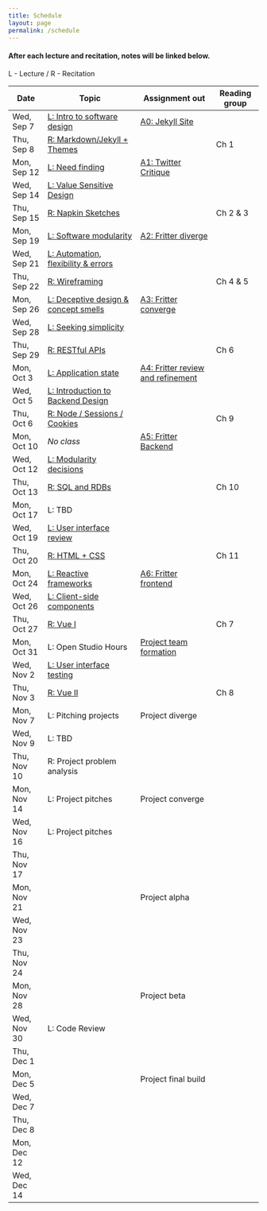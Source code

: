 ```yaml
---
title: Schedule
layout: page
permalink: /schedule
---
```


#### After each lecture and recitation, notes will be linked below.

L - Lecture / R - Recitation <br>

| Date        | Topic                                                    | Assignment out                               | Reading group |
| ----------- | -------------------------------------------------------- | -------------------------------------------- | ------------- |
| Wed, Sep 7  | [L: Intro to software design](/lectures/lecture-1)       | [A0: Jekyll Site](/assignments/assignment-0) |               |
| Thu, Sep 8  | [R: Markdown/Jekyll + Themes](/recitations/recitation-1) |                                              | Ch 1          |
| Mon, Sep 12 | [L: Need finding](/lectures/lecture-2)                   | [A1: Twitter Critique](/assignments/assignment-1) |          |
| Wed, Sep 14 | [L: Value Sensitive Design](/lectures/lecture-3)                                |                                              |               |
| Thu, Sep 15 | [R: Napkin Sketches](/recitations/recitation-2)                                       |                                              | Ch 2 & 3      |
| Mon, Sep 19 | [L: Software modularity](/lectures/lecture-4)                                   | [A2: Fritter diverge](/assignments/assignment-2)                          |               |
| Wed, Sep 21 | [L: Automation, flexibility & errors](/lectures/lecture-5)                      |                                              |               |
| Thu, Sep 22 | [R: Wireframing](/recitations/recitation-3)                                           |                                              | Ch 4 & 5      |
| Mon, Sep 26 | [L: Deceptive design & concept smells](/lectures/lecture-6)                        | [A3: Fritter converge](/assignments/assignment-3)                         |               |
| Wed, Sep 28 | [L: Seeking simplicity](/lectures/lecture-7)                                    |                                              |               |
| Thu, Sep 29 | [R: RESTful APIs](/recitations/recitation-4)                                          |                                              | Ch 6          |
| Mon, Oct 3  | [L: Application state](/lectures/lecture-8)                                     | [A4: Fritter review and refinement](/assignments/assignment-4)  |               |
| Wed, Oct 5  | [L: Introduction to Backend Design](/lectures/lecture-9)                        |                                              |               |
| Thu, Oct 6  | [R: Node / Sessions / Cookies](/recitations/recitation-5)                             |                                              | Ch 9          |
| Mon, Oct 10 | _No class_                                               | [A5: Fritter Backend](/assignments/assignment-5)   |               |
| Wed, Oct 12 | [L: Modularity decisions](/lectures/lecture-10)                                  |                                              |               |
| Thu, Oct 13 | [R: SQL and RDBs](/recitations/recitation-6)                                          |                                              | Ch 10         |
| Mon, Oct 17 | L: TBD                                                   |                   |               |
| Wed, Oct 19 | [L: User interface review](/lectures/lecture-11)                                 |                                              |               |
| Thu, Oct 20 | [R: HTML + CSS](/recitations/recitation-7)                                            |                                              | Ch 11         |
| Mon, Oct 24 | [L: Reactive frameworks](/lectures/lecture-12)                                   | [A6: Fritter frontend](/assignments/assignment-6)                       |               |
| Wed, Oct 26 | [L: Client-side components](/lectures/lecture-13)                                |                                              |               |
| Thu, Oct 27 | [R: Vue I](/recitations/recitation-8)                                                 |                                              | Ch 7          |
| Mon, Oct 31 | L: Open Studio Hours                                | [Project team formation](/assignments/assignment-p0)                      |               |
| Wed, Nov 2  | [L: User interface testing](/lectures/lecture-14)                                         |                                              |               |
| Thu, Nov 3  | [R: Vue II](/recitations/recitation-9)                                                |                                              | Ch 8          |
| Mon, Nov 7  | L: Pitching projects                                     | Project diverge                              |               |
| Wed, Nov 9  | L: TBD                                                   |                                              |               |
| Thu, Nov 10 | R: Project problem analysis                              |                                              |               |
| Mon, Nov 14 | L: Project pitches                                       | Project converge                             |               |
| Wed, Nov 16 | L: Project pitches                                       |                                              |               |
| Thu, Nov 17 |                                                          |                                              |               |
| Mon, Nov 21 |                                                          | Project alpha                                |               |
| Wed, Nov 23 |                                                          |                                              |               |
| Thu, Nov 24 |                                                          |                                              |               |
| Mon, Nov 28 |                                                          | Project beta                                 |               |
| Wed, Nov 30 | L: Code Review                                                          |                                              |               |
| Thu, Dec 1  |                                                          |                                              |               |
| Mon, Dec 5  |                                                          | Project final build                          |               |
| Wed, Dec 7  |                                                          |                                              |               |
| Thu, Dec 8  |                                                          |                                              |               |
| Mon, Dec 12 |                                                          |                                              |               |
| Wed, Dec 14 |                                                          |                                              |               |
